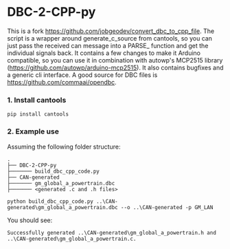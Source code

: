 # DBC-2-CPP-py
This is a fork https://github.com/jobgeodev/convert_dbc_to_cpp_file. The script is a wrapper around generate_c_source from cantools, so you can just pass the received can message into a PARSE_ function and get the individual signals back.
It contains a few changes to make it Arduino compatible, so you can use it in combination with autowp's MCP2515 library (https://github.com/autowp/arduino-mcp2515).
It also contains bugfixes and a generic cli interface. A good source for DBC files is https://github.com/commaai/opendbc.


### 1.  Install cantools
```
pip install cantools
```

### 2.  Example use

Assuming the following folder structure:

```
.
├── DBC-2-CPP-py
├─────── build_dbc_cpp_code.py
├── CAN-generated                    
├─────── gm_global_a_powertrain.dbc
├─────── <generated .c and .h files>
```

```
python build_dbc_cpp_code.py ..\CAN-generated\gm_global_a_powertrain.dbc --o ..\CAN-generated -p GM_LAN

```

You should see:
```
Successfully generated ..\CAN-generated\gm_global_a_powertrain.h and ..\CAN-generated\gm_global_a_powertrain.c.
```
